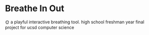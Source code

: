 # Breathe In Out
🌞 a playful interactive breathing tool. high school freshman year final project for ucsd computer science 
